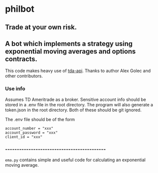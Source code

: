 # philbot
## Trade at your own risk.
## A bot which implements a strategy using exponential moving averages and options contracts.
This code makes heavy use of [tda-api](https://github.com/alexgolec/tda-api). Thanks to author Alex Golec and other contributors.

### Use info
Assumes TD Ameritrade as a broker.
Sensitive account info should be stored in a .env file in the root directory. The program will also generate a token.json in the root directory. Both of these should be git ignored.

The .env file should be of the form
```
account_number = "xxx" 
account_password = "xxx"  
client_id = "xxx" 
```

### -------------------------------------------
`ema.py` contains simple and useful code for calculating an exponential moving average.
